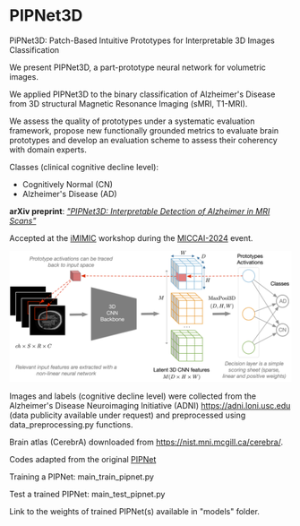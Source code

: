 # PIPNet3D
PiPNet3D: Patch-Based Intuitive Prototypes for Interpretable 3D Images Classification

We present PIPNet3D, a part-prototype neural network for volumetric images. 

We applied PIPNet3D to the binary classification of Alzheimer's Disease from 3D structural Magnetic Resonance Imaging (sMRI, T1-MRI). 

We assess the quality of prototypes under a systematic evaluation framework, propose new functionally grounded metrics to evaluate brain prototypes and develop an evaluation scheme to assess their coherency with domain experts.

Classes (clinical cognitive decline level):

- Cognitively Normal (CN)
- Alzheimer's Disease (AD)


**arXiv preprint**: [_"PIPNet3D: Interpretable Detection of Alzheimer in MRI Scans"_](https://arxiv.org/abs/2403.18328)

Accepted at the [iMIMIC](https://imimic-workshop.com) workshop during the [MICCAI-2024](https://conferences.miccai.org/2024/en/) event.

![Overview of PIPNet](https://github.com/desantilisa/PIPNet3D/blob/main/pip3d-overview_v2.png)   

Images and labels (cognitive decline level) were collected from the Alzheimer's Disease Neuroimaging Initiative (ADNI) https://adni.loni.usc.edu (data publicity available under request) and preprocessed using data_preprocessing.py functions.

Brain atlas (CerebrA) downloaded from https://nist.mni.mcgill.ca/cerebra/.

Codes adapted from the original [PIPNet](https://github.com/M-Nauta/PIPNet/tree/main)

Training a PIPNet: main_train_pipnet.py

Test a trained PIPNet: main_test_pipnet.py

Link to the weights of trained PIPNet(s) available in "models" folder.
